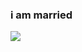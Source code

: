 ### i am married
![](https://encrypted-tbn0.gstatic.com/images?q=tbn:ANd9GcQxz-c0JHiFfLxgDJY5uFkX1XTbcopWMb8PAA&usqp=CAU)

